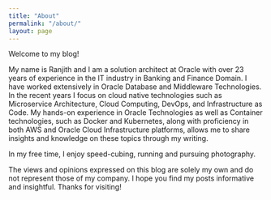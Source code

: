 ```yaml
---
title: "About"
permalink: "/about/"
layout: page
---
```


Welcome to my blog!

My name is Ranjith and I am a solution architect at Oracle with over 23 years of experience in the IT industry in Banking and Finance Domain. I have worked extensively in Oracle Database and Middleware Technologies. In the recent years I focus on cloud native technologies such as Microservice Architecture, Cloud Computing, DevOps, and Infrastructure as Code. My hands-on experience in Oracle Technologies as well as Container technologies, such as Docker and Kubernetes, along with proficiency in both AWS and Oracle Cloud Infrastructure platforms, allows me to share insights and knowledge on these topics through my writing.

In my free time, I enjoy speed-cubing, running and pursuing photography. 

The views and opinions expressed on this blog are solely my own and do not represent those of my company. I hope you find my posts informative and insightful. Thanks for visiting!
